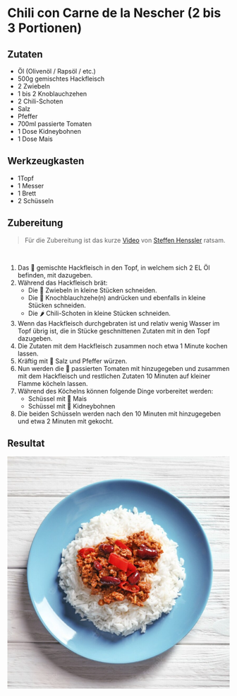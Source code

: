 # Chili con Carne de la Nescher (2 bis 3 Portionen)

## Zutaten
* Öl (Olivenöl / Rapsöl / etc.)
* 500g gemischtes Hackfleisch
* 2 Zwiebeln
* 1 bis 2 Knoblauchzehen
* 2 Chili-Schoten
* Salz
* Pfeffer
* 700ml passierte Tomaten
* 1 Dose Kidneybohnen
* 1 Dose Mais

## Werkzeugkasten
* 1Topf
* 1 Messer
* 1 Brett
* 2 Schüsseln

## Zubereitung
> Für die Zubereitung ist das kurze [Video](https://www.youtube.com/watch?v=EEdBU64dYzw) von [Steffen Henssler](https://de.wikipedia.org/wiki/Steffen_Henssler) ratsam.
<br>

1. Das 🐖 gemischte Hackfleisch in den Topf, in welchem sich 2 EL Öl befinden, mit dazugeben.
2. Während das Hackfleisch brät:
    * Die 🧅 Zwiebeln in kleine Stücken schneiden.
    * Die 🧄 Knochblauchzehe(n) andrücken und ebenfalls in kleine Stücken schneiden.
    * Die 🌶️ Chili-Schoten in kleine Stücken schneiden.
3. Wenn das Hackfleisch durchgebraten ist und relativ wenig Wasser im Topf übrig ist, die in Stücke geschnittenen Zutaten mit in den Topf dazugeben.
4. Die Zutaten mit dem Hackfleisch zusammen noch etwa 1 Minute kochen lassen.
5. Kräftig mit 🧂 Salz und Pfeffer würzen.
6. Nun werden die 🍅 passierten Tomaten mit hinzugegeben und zusammen mit dem Hackfleisch und restlichen Zutaten 10 Minuten auf kleiner Flamme köcheln lassen.
7. Während des Köchelns können folgende Dinge vorbereitet werden:
    * Schüssel mit 🌽 Mais
    * Schüssel mit 🫘 Kidneybohnen
8. Die beiden Schüsseln werden nach den 10 Minuten mit hinzugegeben und etwa 2 Minuten mit gekocht. 

## Resultat
![](./img/finished.png)
